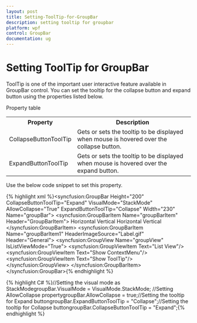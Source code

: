 ```yaml
---
layout: post
title: Setting-ToolTip-for-GroupBar
description: setting tooltip for groupbar
platform: wpf
control: GroupBar
documentation: ug
---
```


# Setting ToolTip for GroupBar

ToolTip is one of the important user interactive feature available in GroupBar control. You can set the tooltip for the collapse button and expand button using the properties listed below.

Property table

<table>
<tr>
<th>
Property</th><th>
Description</th></tr>
<tr>
<td>
CollapseButtonToolTip</td><td>
Gets or sets the tooltip to be displayed when mouse is hovered over the collapse button.</td></tr>
<tr>
<td>
ExpandButtonToolTip</td><td>
Gets or sets the tooltip to be displayed when mouse is hovered over the expand button.</td></tr>
</table>


Use the below code snippet to set this property.




{% highlight xml %}<!-- Adding GroupBar --><syncfusion:GroupBar Height="200" CollapseButtonToolTip="Expand"  VisualMode="StackMode" AllowCollapse="True"  ExpandButtonToolTip="Collapse" Width="230" Name="groupBar">  <!-- Adding GroupBarItem -->  <syncfusion:GroupBarItem Name="groupBarItem" Header="GroupBarItem">    <!-- Adding content for GroupBar item using panel -->    <StackPanel Orientation="Vertical">      <TextBlock Text="GroupBar Orientation" Margin="4,4,2,2"/>      <RadioButton IsChecked="True" Margin="4,2,2,2">Horizontal</RadioButton>      <RadioButton Margin="4,2,2,2">Vertical</RadioButton>      <TextBlock Text="GroupView Orientation" Margin="4,4,2,2"/>      <RadioButton Margin="4,2,2,2">Horizontal</RadioButton>      <RadioButton IsChecked="True" Margin="4,2,2,2">Vertical</RadioButton>    </StackPanel>  </syncfusion:GroupBarItem>  <!-- Adding GroupBarItem -->  <syncfusion:GroupBarItem Name="groupBarItem1" HeaderImageSource="Label.gif" Header="General">    <!-- Adding content for GroupBar item using GroupView -->    <syncfusion:GroupView Name="groupView" IsListViewMode="True">      <syncfusion:GroupViewItem Text="List View"/>      <syncfusion:GroupViewItem Text="Show ContextMenu"/>      <syncfusion:GroupViewItem Text="Show ToolTip"/>    </syncfusion:GroupView>  </syncfusion:GroupBarItem></syncfusion:GroupBar>{% endhighlight %}

{% highlight C# %}//Setting the visual mode as StackModegroupBar.VisualMode = VisualMode.StackMode;  //Setting AllowCollapse propertygroupBar.AllowCollapse = true;//Setting the tooltip for Expand buttongroupBar.ExpandButtonToolTip = "Collapse";//Setting the tooltip for Collapse buttongroupBar.CollapseButtonToolTip = "Expand";{% endhighlight %}



